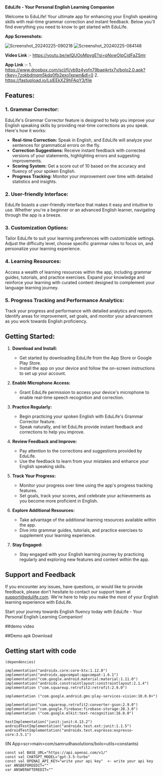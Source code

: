 **EduLife - Your Personal English Learning Companion**

Welcome to EduLife! Your ultimate app for enhancing your English speaking skills with real-time grammar correction and instant feedback. Below you'll find everything you need to know to get started with EduLife.

**App Screenshots:**

![Screenshot_20240225-090218](https://github.com/samrudha01codespace/EducationalApp/assets/144599345/4ca9bafe-018b-4795-b5f9-0d6711532226)
![Screenshot_20240225-084148](https://github.com/samrudha01codespace/EducationalApp/assets/144599345/6e69c70c-be88-4e52-8d0e-b7ce20442589)

**Video Link** :- https://youtu.be/wlQUOoMpvgE?si=pNxwOIpCidFaZSmr

**App Link** :- 1. https://www.dropbox.com/scl/fi/vb9z4yofn79baejkrtx7v/bolo2.0.apk?rlkey=7zokbdmqm5kdq0fb2exo1xpwn&dl=0
                2. https://fastupload.io/LslEEkXZ9hFAqY3/file


## Features:

### 1. Grammar Corrector:
EduLife's Grammar Corrector feature is designed to help you improve your English speaking skills by providing real-time corrections as you speak. Here's how it works:

- **Real-time Correction:** Speak in English, and EduLife will analyze your sentences for grammatical errors on the fly.
- **Correction Suggestions:** Receive instant feedback with corrected versions of your statements, highlighting errors and suggesting improvements.
- **Scoring System:** Get a score out of 10 based on the accuracy and fluency of your spoken English.
- **Progress Tracking:** Monitor your improvement over time with detailed statistics and insights.

### 2. User-friendly Interface:
EduLife boasts a user-friendly interface that makes it easy and intuitive to use. Whether you're a beginner or an advanced English learner, navigating through the app is a breeze.

### 3. Customization Options:
Tailor EduLife to suit your learning preferences with customizable settings. Adjust the difficulty level, choose specific grammar rules to focus on, and personalize your learning experience.

### 4. Learning Resources:
Access a wealth of learning resources within the app, including grammar guides, tutorials, and practice exercises. Expand your knowledge and reinforce your learning with curated content designed to complement your language learning journey.

### 5. Progress Tracking and Performance Analytics:
Track your progress and performance with detailed analytics and reports. Identify areas for improvement, set goals, and monitor your advancement as you work towards English proficiency.

## Getting Started:

1. **Download and Install:**
   - Get started by downloading EduLife from the App Store or Google Play Store.
   - Install the app on your device and follow the on-screen instructions to set up your account.

2. **Enable Microphone Access:**
   - Grant EduLife permission to access your device's microphone to enable real-time speech recognition and correction.

3. **Practice Regularly:**
   - Begin practicing your spoken English with EduLife's Grammar Corrector feature.
   - Speak naturally, and let EduLife provide instant feedback and corrections to help you improve.

4. **Review Feedback and Improve:**
   - Pay attention to the corrections and suggestions provided by EduLife.
   - Use the feedback to learn from your mistakes and enhance your English speaking skills.

5. **Track Your Progress:**
   - Monitor your progress over time using the app's progress tracking features.
   - Set goals, track your scores, and celebrate your achievements as you become more proficient in English.

6. **Explore Additional Resources:**
   - Take advantage of the additional learning resources available within the app.
   - Dive into grammar guides, tutorials, and practice exercises to supplement your learning experience.

7. **Stay Engaged:**
   - Stay engaged with your English learning journey by practicing regularly and exploring new features and content within the app.

## Support and Feedback

If you encounter any issues, have questions, or would like to provide feedback, please don't hesitate to contact our support team at support@edulife.com. We're here to help you make the most of your English learning experience with EduLife.

Start your journey towards English fluency today with EduLife - Your Personal English Learning Companion!

##demo video


##Demo apk Download



## Getting start with code

    (dependencies)
    
    implementation("androidx.core:core-ktx:1.12.0")
    implementation("androidx.appcompat:appcompat:1.6.1")
    implementation("com.google.android.material:material:1.11.0")
    implementation("androidx.constraintlayout:constraintlayout:2.1.4")
    implementation ("com.squareup.retrofit2:retrofit:2.9.0")

    implementation ("com.google.android.gms:play-services-vision:10.0.0+")

    implementation("com.squareup.retrofit2:converter-gson:2.9.0")
    implementation("com.google.firebase:firebase-storage:20.3.0")
    implementation ("com.google.mlkit:text-recognition:16.0.0")

    testImplementation("junit:junit:4.13.2")
    androidTestImplementation("androidx.test.ext:junit:1.1.5")
    androidTestImplementation("androidx.test.espresso:espresso-core:3.5.1")



   (IN App>scr>main>com/samrudhasolutions/bolo>utils>constants)

    
    const val BASE_URL="https://api.openai.com/v1/"
    const val CHATGPT_MODEL="gpt-3.5-turbo"
    const val OPENAI_API_KEY="write your api key"  <- write your api key
    var ANSBEFOREEDIT=""
    var ANSWERAFTEREDIT=""
   

   
